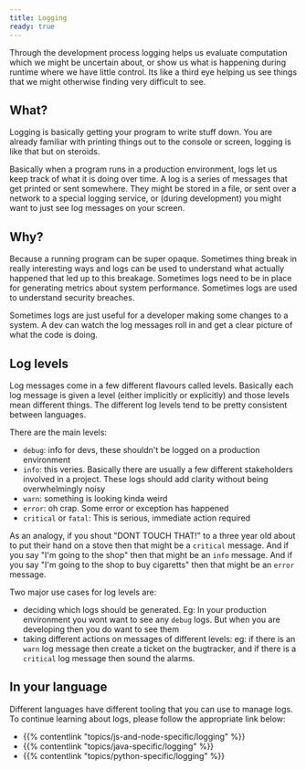 ```yaml
---
title: Logging
ready: true
---
```


Through the development process logging helps us evaluate computation which we might be uncertain about, or show us what is happening during runtime where we have little control. Its like a third eye helping us see things that we might otherwise finding very difficult to see.

## What?

Logging is basically getting your program to write stuff down. You are already familiar with printing things out to the console or screen, logging is like that but on steroids.

Basically when a program runs in a production environment, logs let us keep track of what it is doing over time. A log is a series of messages that get printed or sent somewhere. They might be stored in a file, or sent over a network to a special logging service, or (during development) you might want to just see log messages on your screen.

## Why?

Because a running program can be super opaque. Sometimes thing break in really interesting ways and logs can be used to understand what actually happened that led up to this breakage. Sometimes logs need to be in place for generating metrics about system performance. Sometimes logs are used to understand security breaches.

Sometimes logs are just useful for a developer making some changes to a system. A dev can watch the log messages roll in and get a clear picture of what the code is doing.

## Log levels

Log messages come in a few different flavours called levels. Basically each log message is given a level (either implicitly or explicitly) and those levels mean different things. The different log levels tend to be pretty consistent between languages.

There are the main levels:

- `debug`: info for devs, these shouldn't be logged on a production environment
- `info`: this veries. Basically there are usually a few different stakeholders involved in a project. These logs should add clarity without being overwhelmingly noisy
- `warn`: something is looking kinda weird
- `error`: oh crap. Some error or exception has happened
- `critical` or `fatal`: This is serious, immediate action required

As an analogy, if you shout "DONT TOUCH THAT!" to a three year old about to put their hand on a stove then that might be a `critical` message. And if you say "I'm going to the shop" then that might be an `info` message. And if you say "I'm going to the shop to buy cigaretts" then that might be an `error` message.

Two major use cases for log levels are:

- deciding which logs should be generated. Eg: In your production environment you wont want to see any `debug` logs. But when you are developing then you do want to see them
- taking different actions on messages of different levels: eg: if there is an `warn` log message then create a ticket on the bugtracker, and if there is a `critical` log message then sound the alarms.

## In your language

Different languages have different tooling that you can use to manage logs. To continue learning about logs, please follow the appropriate link below:

- {{% contentlink "topics/js-and-node-specific/logging" %}}
- {{% contentlink "topics/java-specific/logging" %}}
- {{% contentlink "topics/python-specific/logging" %}}
